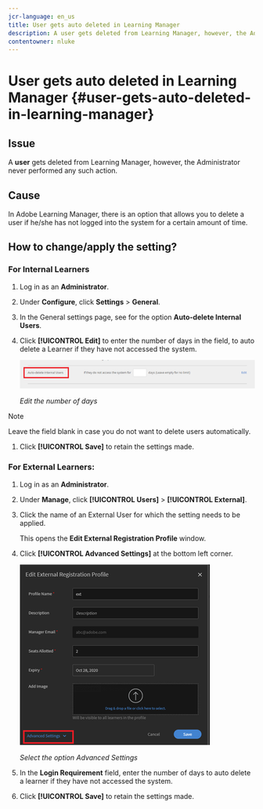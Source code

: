 ```yaml
---
jcr-language: en_us
title: User gets auto deleted in Learning Manager
description: A user gets deleted from Learning Manager, however, the Administrator never performed any such action.
contentowner: nluke
---
```



# User gets auto deleted in Learning Manager {#user-gets-auto-deleted-in-learning-manager}

## Issue

A **user** gets deleted from Learning Manager, however, the Administrator never performed any such action.

## Cause

In Adobe Learning Manager, there is an option that allows you to delete a user if he/she has not logged into the system for a certain amount of time.

## How to change/apply the setting?

### For Internal Learners

1. Log in as an **Administrator**.
1. Under **Configure**, click **Settings** > **General**.
1. In the General settings page, see for the option **Auto-delete Internal Users**.
1. Click **[!UICONTROL Edit]** to enter the number of days in the field, to auto delete a Learner if they have not accessed the system. 

   ![](assets/cp-autodelete-internal.png)

   *Edit the number of days*

>[!NOTE]
>
>   Leave the field blank in case you do not want to delete users automatically.


1. Click **[!UICONTROL Save]** to retain the settings made.

### For External Learners:

1. Log in as an **Administrator**.
1. Under **Manage**, click **[!UICONTROL Users]** > **[!UICONTROL External]**.
1. Click the name of an External User for which the setting needs to be applied.

   This opens the **Edit External Registration Profile** window.

1. Click **[!UICONTROL Advanced Settings]** at the bottom left corner.

   ![](assets/cp-autodelete-external.png)

   *Select the option Advanced Settings*

1. In the **Login Requirement** field, enter the number of days to auto delete a learner if they have not accessed the system. 
1. Click **[!UICONTROL Save]** to retain the settings made.
